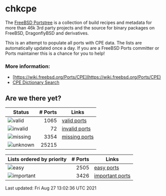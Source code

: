 # chkcpe

The [FreeBSD Portstree](https://cgit.freebsd.org/ports) is a collection of build recipes
and metadata for more than 46k 3rd party projects and the source for binary packages on
FreeBSD, DragonflyBSD and derivatives.

This is an attempt to populate all ports with CPE data. The lists are automatically
updated once a day. If you are a FreeBSD Ports committer or Ports maintainer this is a
chance for you to help!

### More information:
* [https://wiki.freebsd.org/Ports/CPE](https://wiki.freebsd.org/Ports/CPE)
* [CPE Dictionary Search](http://web.nvd.nist.gov/view/cpe/search)


## Are we there yet?

| Status                                                    | # Ports      | Links                                                            |
| ----------------------------------------------------------| -----------: | ---------------------------------------------------------------- |
| ![valid](https://img.shields.io/badge/valid-brightgreen)  | 1065     | [valid ports](https://github.com/decke/chkcpe/wiki/valid)        |
| ![invalid](https://img.shields.io/badge/invalid-red)      | 72   | [invalid ports](https://github.com/decke/chkcpe/wiki/invalid)    |
| ![missing](https://img.shields.io/badge/missing-orange)   | 3354   | [missing ports](https://github.com/decke/chkcpe/wiki/missing)    |
| ![unknown](https://img.shields.io/badge/unknown-grey)     | 25215   | |


| Lists ordered by priority                                 | # Ports      | Links                                                            |
| ----------------------------------------------------------| -----------: | ---------------------------------------------------------------- |
| ![easy](https://img.shields.io/badge/easy-brightgreen)    | 2505      | [easy ports](https://github.com/decke/chkcpe/wiki/easy)          |
| ![important](https://img.shields.io/badge/important-blue) | 3426 | [important ports](https://github.com/decke/chkcpe/wiki/important)|

Last updated: Fri Aug 27 13:02:36 UTC 2021
